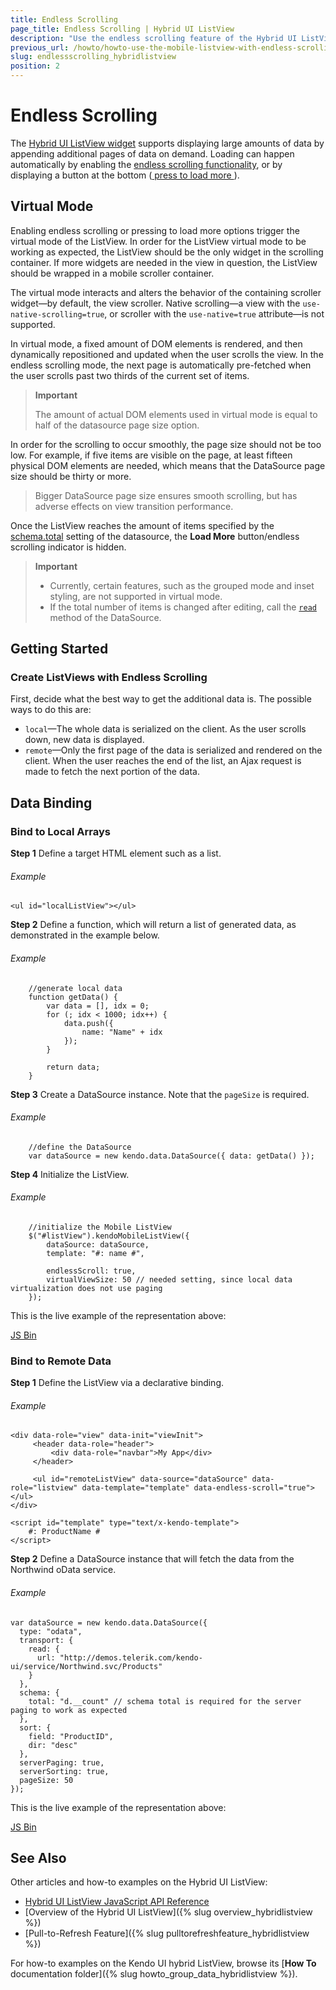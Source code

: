 ```yaml
---
title: Endless Scrolling
page_title: Endless Scrolling | Hybrid UI ListView
description: "Use the endless scrolling feature of the Hybrid UI ListView in the Kendo UI framework."
previous_url: /howto/howto-use-the-mobile-listview-with-endless-scrolling
slug: endlessscrolling_hybridlistview
position: 2
---
```


# Endless Scrolling

The [Hybrid UI ListView widget](http://demos.telerik.com/kendo-ui/m/index#mobile-listview/index) supports displaying large amounts of data by appending additional pages of data on demand. Loading can happen automatically by enabling the [endless scrolling functionality](/api/mobile/listview#configuration-endlessScroll), or by displaying a button at the bottom ([ press to load more ](/api/mobile/listview#configuration-loadMore)).

## Virtual Mode

Enabling endless scrolling or pressing to load more options trigger the virtual mode of the ListView. In order for the ListView virtual mode to be working as expected, the ListView should be the only widget in the scrolling container. If more widgets are needed in the view in question, the ListView should be wrapped in a mobile scroller container.

The virtual mode interacts and alters the behavior of the containing scroller widget&mdash;by default, the view scroller. Native scrolling&mdash;a view with the `use-native-scrolling=true`, or scroller with the `use-native=true` attribute&mdash;is not supported.

In virtual mode, a fixed amount of DOM elements is rendered, and then dynamically repositioned and updated when the user scrolls the view. In the endless scrolling mode, the next page is automatically pre-fetched when the user scrolls past two thirds of the current set of items.

> **Important**
>
> The amount of actual DOM elements used in virtual mode is equal to half of the datasource page size option.

In order for the scrolling to occur smoothly, the page size should not be too low. For example, if five items are visible on the page, at least fifteen physical DOM elements are needed, which means that the DataSource page size should be thirty or more.

> Bigger DataSource page size ensures smooth scrolling, but has adverse effects on view transition performance.

Once the ListView reaches the amount of items specified by the [schema.total](/api/framework/datasource#configuration-schema.total) setting of the datasource, the **Load More** button/endless scrolling indicator is hidden.

> **Important**
> * Currently, certain features, such as the grouped mode and inset styling, are not supported in virtual mode.
> * If the total number of items is changed after editing, call the [`read`](/api/framework/datasource#methods-read) method of the DataSource.

## Getting Started

### Create ListViews with Endless Scrolling

First, decide what the best way to get the additional data is. The possible ways to do this are:

- `local`&mdash;The whole data is serialized on the client. As the user scrolls down, new data is displayed.
- `remote`&mdash;Only the first page of the data is serialized and rendered on the client. When the user reaches the end of the list, an Ajax request is made to fetch the next portion of the data.

## Data Binding

### Bind to Local Arrays

**Step 1** Define a target HTML element such as a list.

###### Example

    <ul id="localListView"></ul>

**Step 2** Define a function, which will return a list of generated data, as demonstrated in the example below.

###### Example

        //generate local data
        function getData() {
            var data = [], idx = 0;
            for (; idx < 1000; idx++) {
                data.push({
                    name: "Name" + idx
                });
            }

            return data;
        }

**Step 3** Create a DataSource instance. Note that the `pageSize` is required.

###### Example

        //define the DataSource
        var dataSource = new kendo.data.DataSource({ data: getData() });

**Step 4** Initialize the ListView.

###### Example

        //initialize the Mobile ListView
        $("#listView").kendoMobileListView({
            dataSource: dataSource,
            template: "#: name #",

            endlessScroll: true,
            virtualViewSize: 50 // needed setting, since local data virtualization does not use paging
        });

This is the live example of the representation above:

<a class="jsbin-embed" href="http://jsbin.com/ituVUTE/3/embed?live">JS Bin</a><script src="http://static.jsbin.com/js/embed.js"></script>

### Bind to Remote Data

**Step 1** Define the ListView via a declarative binding.

###### Example

    <div data-role="view" data-init="viewInit">
         <header data-role="header">
             <div data-role="navbar">My App</div>
         </header>

         <ul id="remoteListView" data-source="dataSource" data-role="listview" data-template="template" data-endless-scroll="true"></ul>
    </div>

    <script id="template" type="text/x-kendo-template">
        #: ProductName #
    </script>

**Step 2** Define a DataSource instance that will fetch the data from the Northwind oData service.

###### Example

    var dataSource = new kendo.data.DataSource({
      type: "odata",
      transport: {
        read: {
          url: "http://demos.telerik.com/kendo-ui/service/Northwind.svc/Products"
        }
      },
      schema: {
        total: "d.__count" // schema total is required for the server paging to work as expected
      },
      sort: {
        field: "ProductID",
        dir: "desc"
      },
      serverPaging: true,
      serverSorting: true,
      pageSize: 50
    });

<!--__-->
This is the live example of the representation above:

<a class="jsbin-embed" href="http://jsbin.com/eHocUTI/2/embed?live">JS Bin</a><script src="http://static.jsbin.com/js/embed.js"></script>

## See Also

Other articles and how-to examples on the Hybrid UI ListView:

* [Hybrid UI ListView JavaScript API Reference](/api/javascript/mobile/ui/listview)
* [Overview of the Hybrid UI ListView]({% slug overview_hybridlistview %})
* [Pull-to-Refresh Feature]({% slug pulltorefreshfeature_hybridlistview %})

For how-to examples on the Kendo UI hybrid ListView, browse its [**How To** documentation folder]({% slug howto_group_data_hybridlistview %}).
